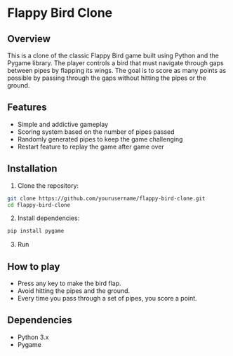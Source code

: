 # Flappy Bird Clone

## Overview
This is a clone of the classic Flappy Bird game built using Python and the Pygame library. The player controls a bird that must navigate through gaps between pipes by flapping its wings. The goal is to score as many points as possible by passing through the gaps without hitting the pipes or the ground.

## Features
- Simple and addictive gameplay
- Scoring system based on the number of pipes passed
- Randomly generated pipes to keep the game challenging
- Restart feature to replay the game after game over

## Installation

1. Clone the repository:
```sh
git clone https://github.com/yourusername/flappy-bird-clone.git
cd flappy-bird-clone
```

2. Install dependencies:
```sh
pip install pygame
```

3. Run 

## How to play
- Press any key to make the bird flap.
- Avoid hitting the pipes and the ground.
- Every time you pass through a set of pipes, you score a point.

## Dependencies
- Python 3.x
- Pygame